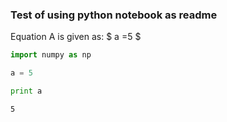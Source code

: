 
### Test of using python notebook as readme

Equation A is given as:
$ a  =5 $


```python
import numpy as np
```


```python
a = 5
```


```python
print a
```

    5

